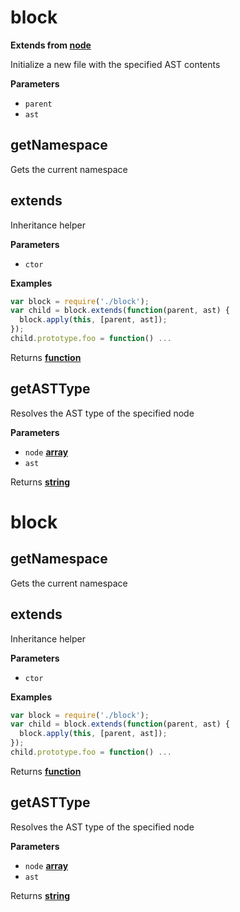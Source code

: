 <!-- Generated by documentation.js. Update this documentation by updating the source code. -->

# block

**Extends from [node](NODE.md)**

Initialize a new file with the specified AST contents

**Parameters**

-   `parent`  
-   `ast`  

## getNamespace

Gets the current namespace

## extends

Inheritance helper

**Parameters**

-   `ctor`  

**Examples**

```javascript
var block = require('./block');
var child = block.extends(function(parent, ast) {
  block.apply(this, [parent, ast]);
});
child.prototype.foo = function() ...
```

Returns **[function](https://developer.mozilla.org/en-US/docs/Web/JavaScript/Reference/Statements/function)** 

## getASTType

Resolves the AST type of the specified node

**Parameters**

-   `node` **[array](https://developer.mozilla.org/en-US/docs/Web/JavaScript/Reference/Global_Objects/Array)** 
-   `ast`  

Returns **[string](https://developer.mozilla.org/en-US/docs/Web/JavaScript/Reference/Global_Objects/String)** 

# block

## getNamespace

Gets the current namespace

## extends

Inheritance helper

**Parameters**

-   `ctor`  

**Examples**

```javascript
var block = require('./block');
var child = block.extends(function(parent, ast) {
  block.apply(this, [parent, ast]);
});
child.prototype.foo = function() ...
```

Returns **[function](https://developer.mozilla.org/en-US/docs/Web/JavaScript/Reference/Statements/function)** 

## getASTType

Resolves the AST type of the specified node

**Parameters**

-   `node` **[array](https://developer.mozilla.org/en-US/docs/Web/JavaScript/Reference/Global_Objects/Array)** 
-   `ast`  

Returns **[string](https://developer.mozilla.org/en-US/docs/Web/JavaScript/Reference/Global_Objects/String)** 
